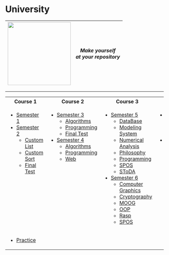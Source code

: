 # University


<a href = "https://t.me/sheva_quotes"><img src="sheva_quotes.png" width="200"></a> | <i> Make yourself <br> at your repository </i>
--|--
<hr>
<table>
<tr > 
<th>Course 1</th>
<th>Course 2</th>
<th>Course 3</th>
<th>Course 4</th>
</tr> 
<tr >
<tr >
<td valign="top">
 
  * [Semester 1](https://github.com/chastis/UniversityStuff)
  * [Semester 2](https://github.com/chastis/UniversityStuff/tree/master/Semester_2)
    * [Custom List](https://github.com/chastis/UniversityStuff/tree/master/Semester_2/MyList)
    * [Custom Sort](https://github.com/chastis/UniversityStuff/tree/master/Semester_2/MySort)
    * [Final Test](https://github.com/chastis/UniversityStuff/tree/master/Semester_2/TestOOP2)
       
<td valign="top">
  
  * [Semester 3](https://github.com/chastis/UniversityStuff/tree/master/Semester_3)
    * [Algorithms](https://github.com/chastis/UniversityStuff/tree/master/Semester_3/Algorithms)
    * [Programming](https://github.com/chastis/UniversityStuff/tree/master/Semester_3/Programming)
    * [Final Test](https://github.com/chastis/UniversityStuff/tree/master/Semester_3/ExamOOP1)
  * [Semester 4](https://github.com/chastis/UniversityStuff/tree/master/Semester_4)
    * [Algorithms](https://github.com/chastis/UniversityStuff/tree/master/Semester_4/Algorithms)
    * [Programming](https://github.com/chastis/UniversityStuff/tree/master/Semester_4/Programming)
    * [Web](https://github.com/chastis/UniversityStuff/tree/master/Semester_4/Web)
      
<td valign="top">

  * [Semester 5](https://github.com/chastis/UniversityStuff/tree/master/Semester_5)
    * [DataBase](https://github.com/chastis/UniversityStuff/tree/master/Semester_5/DataBase)
    * [Modeling System](https://github.com/chastis/UniversityStuff/tree/master/Semester_5/ModelingSystem)
    * [Numerical Analysis](https://github.com/chastis/UniversityStuff/tree/master/Semester_5/NumericalAnalysis)
    * [Philosophy](https://github.com/chastis/UniversityStuff/tree/master/Semester_5/Philosophy)
    * [Programming](https://github.com/chastis/UniversityStuff/tree/master/Semester_5/Programming)
    * [SPOS](https://github.com/chastis/UniversityStuff/tree/master/Semester_5/SPOS)
    * [SToDA](https://github.com/chastis/UniversityStuff/tree/master/Semester_5/SToDA)
  * [Semester 6](https://github.com/chastis/UniversityStuff/tree/master/Semester_6)
    * [Computer Graphics](https://github.com/chastis/UniversityStuff/tree/master/Semester_6/CompGraph)
    * [Сryptography](https://github.com/chastis/UniversityStuff/tree/master/Semester_6/Crypto)
    * [MOOG](https://github.com/chastis/UniversityStuff/tree/master/Semester_6/MOOG)
    * [OOP](https://github.com/chastis/UniversityStuff/tree/master/Semester_6/OOP)
    * [Rasp](https://github.com/chastis/UniversityStuff/tree/master/Semester_6/Rasp)
    * [SPOS](https://github.com/chastis/UniversityStuff/tree/master/Semester_6/SPOS)
      
       
<td valign="top">

   * [Semester 7](https://github.com/chastis/UniversityStuff/tree/master/Semester_7)
     * [Metaprogramming](https://github.com/chastis/UniversityStuff/tree/master/Semester_7/Metaprogramming)
     * [Publishing Systems](https://github.com/chastis/UniversityStuff/tree/master/Semester_7/PublishingSystems)
   * [Semester 8](https://github.com/chastis/UniversityStuff)

</tr>
<tr>
<td colspan="4">
 
   * [Practice](https://github.com/chastis/UniversityStuff/tree/master/Practice)
 
</tr>
</table>

